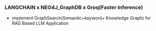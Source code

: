 ### LANGCHAIN x NEO4J_GraphDB x Groq(Faster Inference) 
- implement GraphSearch(Semantic+keyword+ Knowledge Graph) for RAG Based LLM Application

